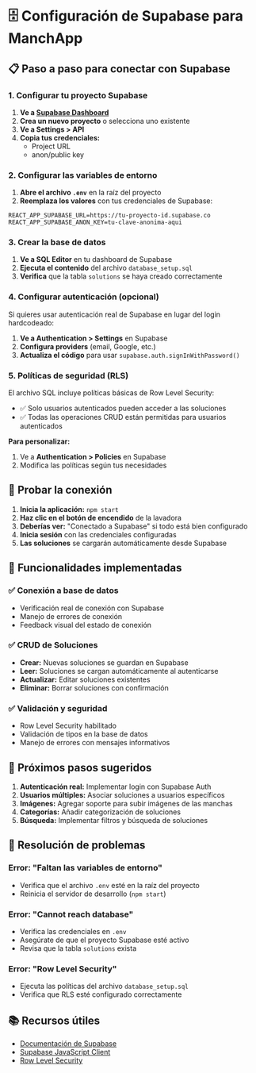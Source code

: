 # 🗄️ Configuración de Supabase para ManchApp

## 📋 Paso a paso para conectar con Supabase

### 1. Configurar tu proyecto Supabase

1. **Ve a [Supabase Dashboard](https://supabase.com/dashboard)**
2. **Crea un nuevo proyecto** o selecciona uno existente
3. **Ve a Settings > API**
4. **Copia tus credenciales:**
   - Project URL
   - anon/public key

### 2. Configurar las variables de entorno

1. **Abre el archivo `.env`** en la raíz del proyecto
2. **Reemplaza los valores** con tus credenciales de Supabase:

```env
REACT_APP_SUPABASE_URL=https://tu-proyecto-id.supabase.co
REACT_APP_SUPABASE_ANON_KEY=tu-clave-anonima-aqui
```

### 3. Crear la base de datos

1. **Ve a SQL Editor** en tu dashboard de Supabase
2. **Ejecuta el contenido** del archivo `database_setup.sql`
3. **Verifica** que la tabla `solutions` se haya creado correctamente

### 4. Configurar autenticación (opcional)

Si quieres usar autenticación real de Supabase en lugar del login hardcodeado:

1. **Ve a Authentication > Settings** en Supabase
2. **Configura providers** (email, Google, etc.)
3. **Actualiza el código** para usar `supabase.auth.signInWithPassword()`

### 5. Políticas de seguridad (RLS)

El archivo SQL incluye políticas básicas de Row Level Security:

- ✅ Solo usuarios autenticados pueden acceder a las soluciones
- ✅ Todas las operaciones CRUD están permitidas para usuarios autenticados

**Para personalizar:**

1. Ve a **Authentication > Policies** en Supabase
2. Modifica las políticas según tus necesidades

## 🚀 Probar la conexión

1. **Inicia la aplicación:** `npm start`
2. **Haz clic en el botón de encendido** de la lavadora
3. **Deberías ver:** "Conectado a Supabase" si todo está bien configurado
4. **Inicia sesión** con las credenciales configuradas
5. **Las soluciones** se cargarán automáticamente desde Supabase

## 🔧 Funcionalidades implementadas

### ✅ Conexión a base de datos

- Verificación real de conexión con Supabase
- Manejo de errores de conexión
- Feedback visual del estado de conexión

### ✅ CRUD de Soluciones

- **Crear:** Nuevas soluciones se guardan en Supabase
- **Leer:** Soluciones se cargan automáticamente al autenticarse
- **Actualizar:** Editar soluciones existentes
- **Eliminar:** Borrar soluciones con confirmación

### ✅ Validación y seguridad

- Row Level Security habilitado
- Validación de tipos en la base de datos
- Manejo de errores con mensajes informativos

## 🎯 Próximos pasos sugeridos

1. **Autenticación real:** Implementar login con Supabase Auth
2. **Usuarios múltiples:** Asociar soluciones a usuarios específicos
3. **Imágenes:** Agregar soporte para subir imágenes de las manchas
4. **Categorías:** Añadir categorización de soluciones
5. **Búsqueda:** Implementar filtros y búsqueda de soluciones

## 🐛 Resolución de problemas

### Error: "Faltan las variables de entorno"

- Verifica que el archivo `.env` esté en la raíz del proyecto
- Reinicia el servidor de desarrollo (`npm start`)

### Error: "Cannot reach database"

- Verifica las credenciales en `.env`
- Asegúrate de que el proyecto Supabase esté activo
- Revisa que la tabla `solutions` exista

### Error: "Row Level Security"

- Ejecuta las políticas del archivo `database_setup.sql`
- Verifica que RLS esté configurado correctamente

## 📚 Recursos útiles

- [Documentación de Supabase](https://supabase.com/docs)
- [Supabase JavaScript Client](https://supabase.com/docs/reference/javascript)
- [Row Level Security](https://supabase.com/docs/guides/auth/row-level-security)
